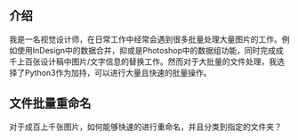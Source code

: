 ## 介绍

我是一名视觉设计师，在日常工作中经常会遇到很多批量处理大量图片的工作。例如使用InDesign中的数据合并，抑或是Photoshop中的数据组功能，同时完成成千上百张设计稿中图片/文字信息的替换工作。然而对于大批量的文件处理，我选择了Python3作为加持，可以进行大量且快速的批量操作。

## 文件批量重命名

对于成百上千张图片，如何能够快速的进行重命名，并且分类到指定的文件夹？
